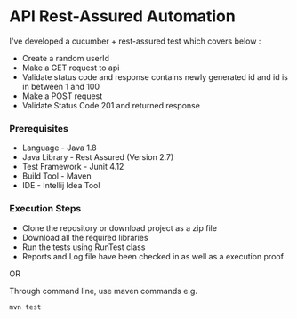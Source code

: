 # API Rest-Assured Automation

I've developed a cucumber + rest-assured test which covers below :
- Create a random userId
- Make a GET request to api
- Validate status code and response contains newly generated id and id is in between 1 and 100
- Make a POST request
- Validate Status Code 201 and returned response

### Prerequisites
- Language - Java 1.8
- Java Library - Rest Assured (Version 2.7)
- Test Framework - Junit 4.12
- Build Tool - Maven
- IDE - Intellij Idea Tool

### Execution Steps

- Clone the repository or download project as a zip file
- Download all the required libraries
- Run the tests using RunTest class
- Reports and Log file have been checked in as well as a execution proof

OR

Through command line, use maven commands e.g.

```
mvn test

```

